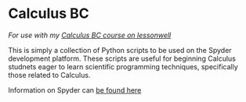 # Calculus BC
*For use with my [Calculus BC course on lessonwell](https://www.lessonwell.com/qdonnellan/course1)*

This is simply a collection of Python scripts to be used on the Spyder development platform. These scripts are useful for beginning Calculus studnets eager to learn scientific programming techniques, specifically those related to Calculus. 

Information on Spyder can [be found here](https://code.google.com/p/spyderlib/)


